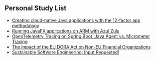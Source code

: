 ## Personal Study List
<!-- BLOG-POST-LIST:START -->
- [Creating cloud-native Java applications with the 12-factor app methodology](https://foojay.io/today/creating-cloud-native-java-applications-with-the-12-factor-app-methodology/)
- [Running JavaFX applications on ARM with Azul Zulu](https://foojay.io/today/running-javafx-applications-on-arm-with-azul-zulu/)
- [OpenTelemetry Tracing on Spring Boot, Java Agent vs. Micrometer Tracing](https://foojay.io/today/opentelemetry-tracing-on-spring-boot-java-agent-vs-micrometer-tracing/)
- [The Impact of the EU DORA Act on Non-EU Financial Organizations](https://foojay.io/today/the-impact-of-the-eu-dora-act-on-non-eu-financial-organizations/)
- [Sustainable Software Engineering: Input Requested!](https://foojay.io/today/sustainable-software-engineering-input-requested/)
<!-- BLOG-POST-LIST:END -->  
